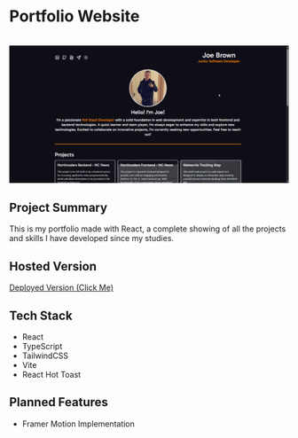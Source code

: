 # Portfolio Website

<br/>
<img src="docs/demo.gif" title="Main Demo">
</a>
<br/>

## Project Summary

This is my portfolio made with React, a complete showing of all the projects and skills I have developed since my studies.

## Hosted Version

[Deployed Version (Click Me)](joedev.co.uk)

## Tech Stack

- React
- TypeScript
- TailwindCSS
- Vite
- React Hot Toast

## Planned Features

- Framer Motion Implementation
